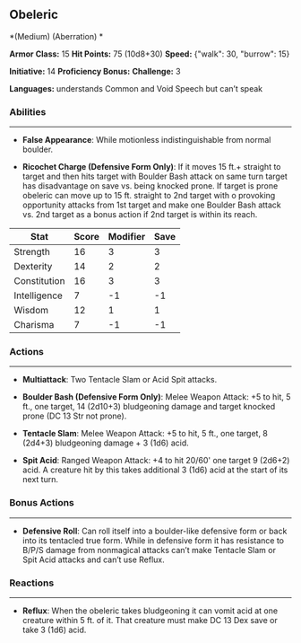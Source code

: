 ## Obeleric
*(Medium) (Aberration) *

**Armor Class:** 15
**Hit Points:** 75 (10d8+30)
**Speed:** {"walk": 30, "burrow": 15}

**Initiative:** 14
**Proficiency Bonus:**
**Challenge:** 3

**Languages:** understands Common and Void Speech but can’t speak

### Abilities
 --- 
- **False Appearance**: While motionless indistinguishable from normal boulder.

- **Ricochet Charge (Defensive Form Only)**: If it moves 15 ft.+ straight to target and then hits target with Boulder Bash attack on same turn target has disadvantage on save vs. being knocked prone. If target is prone obeleric can move up to 15 ft. straight to 2nd target with o provoking opportunity attacks from 1st target and make one Boulder Bash attack vs. 2nd target as a bonus action if 2nd target is within its reach.



| Stat | Score | Modifier | Save |
| ---- | ---- | ---- | ---- |
| Strength | 16 | 3 | 3 |
| Dexterity | 14 | 2 | 2 |
| Constitution | 16 | 3 | 3 |
| Intelligence | 7 | -1 | -1 |
| Wisdom | 12 | 1 | 1 |
| Charisma | 7 | -1 | -1 |

### Actions
 --- 
- **Multiattack**: Two Tentacle Slam or Acid Spit attacks.

- **Boulder Bash (Defensive Form Only)**: Melee Weapon Attack: +5 to hit, 5 ft., one target, 14 (2d10+3) bludgeoning damage and target knocked prone (DC 13 Str not prone).

- **Tentacle Slam**: Melee Weapon Attack: +5 to hit, 5 ft., one target, 8 (2d4+3) bludgeoning damage + 3 (1d6) acid.

- **Spit Acid**: Ranged Weapon Attack: +4 to hit 20/60' one target 9 (2d6+2) acid. A creature hit by this takes additional 3 (1d6) acid at the start of its next turn.

### Bonus Actions
 --- 
- **Defensive Roll**: Can roll itself into a boulder-like defensive form or back into its tentacled true form. While in defensive form it has resistance to B/P/S damage from nonmagical attacks can’t make Tentacle Slam or Spit Acid attacks and can’t use Reflux.

### Reactions
 --- 
- **Reflux**: When the obeleric takes bludgeoning it can vomit acid at one creature within 5 ft. of it. That creature must make DC 13 Dex save or take 3 (1d6) acid.

